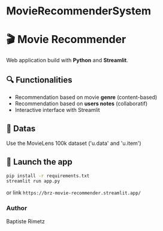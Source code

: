 # MovieRecommenderSystem

# 🎬 Movie Recommender
Web application build with **Python** and **Streamlit**.

## 🔍 Functionalities
- Recommendation based on movie **genre** (content-based)
- Recommendation based on **users notes** (collaboratif)
- Interactive interface with Streamlit

## 📁 Datas
Use the MovieLens 100k dataset ('u.data' and 'u.item')

## 🚀 Launch the app
```bash
pip install -r requirements.txt
streamlit run app.py
```
or link
```https://brz-movie-recommender.streamlit.app/```

### Author
Baptiste Rimetz